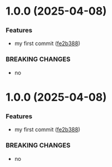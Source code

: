 # 1.0.0 (2025-04-08)


### Features

* my first commit ([fe2b388](https://github.com/cezaryt5/git-extended/commit/fe2b3883ed443288714287319a3cbdf5c346f37a))


### BREAKING CHANGES

* no



# 1.0.0 (2025-04-08)


### Features

* my first commit ([fe2b388](https://github.com/cezaryt5/git-extended/commit/fe2b3883ed443288714287319a3cbdf5c346f37a))


### BREAKING CHANGES

* no




